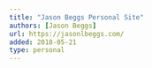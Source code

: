 ```yaml
---
title: "Jason Beggs Personal Site"
authors: [Jason Beggs]
url: https://jasonlbeggs.com/
added: 2018-05-21
type: personal
---
```

